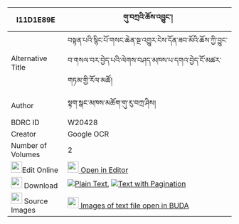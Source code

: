 |I11D1E89E|གུ་བཀྲའི་ཆོས་འབྱུང་། 
| --- | --- 
|Alternative Title |བསྟན་པའི་སྙིང་པོ་གསང་ཆེན་སྔ་འགྱུར་ངེས་དོན་ཟབ་མོའི་ཆོས་ཀྱི་བྱུང་བ་གསལ་བར་བྱེད་པའི་ལེགས་བཤད་མཁས་པ་དགའ་བྱེད་ངོ་མཚར་གཏམ་གྱི་རོལ་མཚོ།
|Author| སྟག་སྒང་མཁས་མཆོག་གུ་རུ་བཀྲ་ཤིས།
|BDRC ID | W20428
|Creator | Google OCR
|Number of Volumes| 2
|<img width="25" src="https://img.icons8.com/color/25/000000/edit-property.png">Edit Online| [<img width="25" src="https://avatars.githubusercontent.com/u/45091458?s=200&v=4"> Open in Editor](http://editor.openpecha.org/I11D1E89E)
|<img width="25" src="https://img.icons8.com/fluent/48/000000/download-2.png"/>  Download | [![](https://img.icons8.com/color/20/000000/txt.png)Plain Text](https://github.com/Openpecha/I11D1E89E/releases/download/v1/gu_tre_chojung_plain_I11D1E89E.zip), [![](https://img.icons8.com/color/20/000000/txt.png)Text with Pagination](https://github.com/Openpecha/I11D1E89E/releases/download/v1/gu_tre_chojung_pages_I11D1E89E.zip)
|<img width="25" src="https://img.icons8.com/plasticine/100/000000/pictures-folder.png"/>  Source Images | [<img width="25" src="https://library.bdrc.io/icons/BUDA-small.svg"> Images of text file open in BUDA](https://library.bdrc.io/show/bdr:W20428)